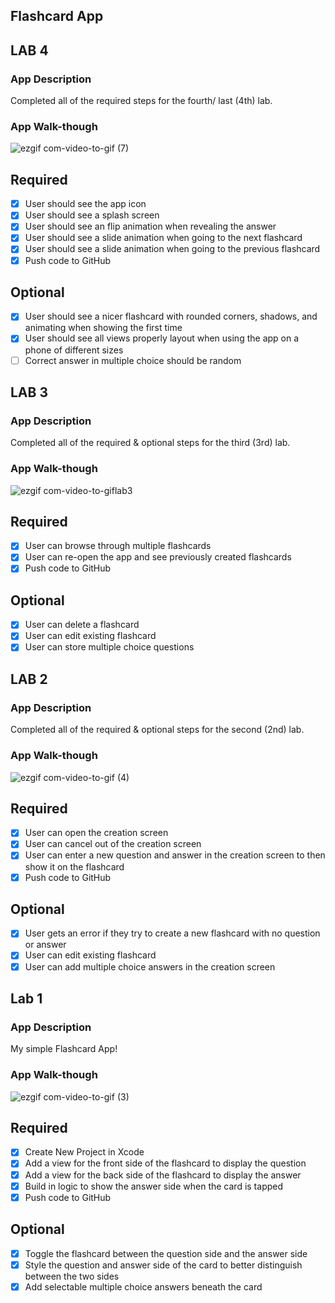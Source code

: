 ## Flashcard App

## LAB 4

### App Description
 Completed all of the required steps for the fourth/ last (4th) lab.

### App Walk-though
![ezgif com-video-to-gif (7)](https://user-images.githubusercontent.com/14878818/77270952-b7e56080-6c83-11ea-9559-fe97107970ce.gif)

## Required
- [x] User should see the app icon 
- [x] User should see a splash screen
- [x] User should see an flip animation when revealing the answer
- [x] User should see a slide animation when going to the next flashcard
- [x] User should see a slide animation when going to the previous flashcard
- [x] Push code to GitHub
## Optional
- [x] User should see a nicer flashcard with rounded corners, shadows, and animating when showing the first time
- [x] User should see all views properly layout when using the app on a phone of different sizes
- [ ] Correct answer in multiple choice should be random

## LAB 3

### App Description
 Completed all of the required & optional steps for the third (3rd) lab.

### App Walk-though
![ezgif com-video-to-giflab3](https://user-images.githubusercontent.com/14878818/77132813-18339280-6a37-11ea-8813-dee78135924d.gif)

## Required
- [x] User can browse through multiple flashcards
- [x] User can re-open the app and see previously created flashcards
- [x] Push code to GitHub
## Optional
- [x] User can delete a flashcard
- [x] User can edit existing flashcard
- [x] User can store multiple choice questions

## LAB 2

### App Description
 Completed all of the required & optional steps for the second (2nd) lab.

### App Walk-though
![ezgif com-video-to-gif (4)](https://user-images.githubusercontent.com/14878818/77218012-4c718680-6afd-11ea-8ca7-7d3de9e40e8c.gif)

## Required
- [x] User can open the creation screen
- [x] User can cancel out of the creation screen
- [x] User can enter a new question and answer in the creation screen to then show it on the flashcard
- [x] Push code to GitHub
## Optional
- [x] User gets an error if they try to create a new flashcard with no question or answer
- [x] User can edit existing flashcard
- [x] User can add multiple choice answers in the creation screen

## Lab 1

### App Description
My simple Flashcard App!

### App Walk-though
![ezgif com-video-to-gif (3)](https://user-images.githubusercontent.com/14878818/77132481-069dbb00-6a36-11ea-8a74-7cd9283f256c.gif)

## Required
- [x] Create New Project in Xcode
- [x] Add a view for the front side of the flashcard to display the question
- [x] Add a view for the back side of the flashcard to display the answer
- [x] Build in logic to show the answer side when the card is tapped
- [x] Push code to GitHub

## Optional
- [x] Toggle the flashcard between the question side and the answer side
- [x] Style the question and answer side of the card to better distinguish between the two sides
- [x] Add selectable multiple choice answers beneath the card

